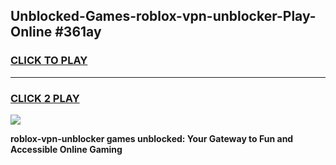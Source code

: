 
## Unblocked-Games-roblox-vpn-unblocker-Play-Online #361ay
<h3>
<a href="https://news.freeplayer.one?title=roblox-vpn-unblocker&ref=3">CLICK TO PLAY</a></h3>
<hr>

<h3>
<a href="https://news.freeplayer.one?title=roblox-vpn-unblocker&ref=3">CLICK 2 PLAY</a>
  
</h3>

<a href="https://news.freeplayer.one?title=roblox-vpn-unblocker&ref=3"><img src="https://clearcache.store/games.png"></a>


**roblox-vpn-unblocker games unblocked: Your Gateway to Fun and Accessible Online Gaming**

